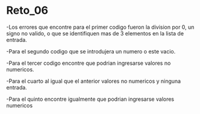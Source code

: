 # Reto_06
-Los errores que encontre para el primer codigo fueron la division por 0, un signo no valido, o que se identifiquen mas de 3 elementos en la lista de entrada.

-Para el segundo codigo que se introdujera un numero o este vacio.

-Para el tercer codigo encontre que podrian ingresarse valores no numericos.

-Para el cuarto al igual que el anterior valores no numericos y ninguna entrada.

-Para el quinto encontre igualmente que podrian ingresarse valores numericos
